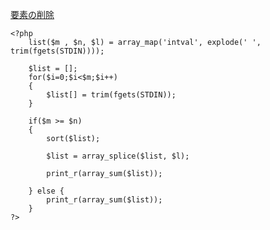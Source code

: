 [要素の削除](https://github.com/Ryo-0912/laravel-learning/blob/main/%E9%85%8D%E5%88%97/%E8%A6%81%E7%B4%A0%E3%81%AE%E5%89%8A%E9%99%A4.md)


```
<?php
    list($m , $n, $l) = array_map('intval', explode(' ', trim(fgets(STDIN))));
    
    $list = [];
    for($i=0;$i<$m;$i++)
    {
        $list[] = trim(fgets(STDIN));
    }
    
    if($m >= $n)
    {
        sort($list);
    
        $list = array_splice($list, $l);
          
        print_r(array_sum($list));
        
    } else {
        print_r(array_sum($list));
    }
?>
```
